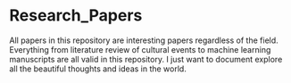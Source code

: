 # Research_Papers
All papers in this repository are interesting papers regardless of the field. Everything from literature review of cultural events to machine learning manuscripts are all valid in this repository. I just want to document explore all the beautiful thoughts and ideas in the world.
